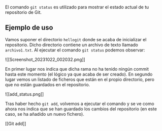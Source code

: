 El comando `git status` es utilizado para mostrar el estado actual de tu repositorio de Git.

## Ejemplo de uso
	
Vamos suponer el directorio `hellogit` donde se acaba de inicializar el repositorio. Dicho directorio contiene un archivo de texto llamado `archivo1.txt`. Al ejecutar el comando `git status` podemos observar:

![[Screenshot_20231022_002032.png]]

En primer lugar nos indica que dicha rama no ha tenido ningún commit hasta este momento (el lógico ya que acaba de ser creado). En segundo lugar vemos un listado de ficheros que están en el propio directorio, pero que no están guardados en el repositorio.

![[add_status.png]]

Tras haber hecho `git add`, volvemos a ejecutar el comando y se ve como ahora nos indica que se han guardado los cambios del repositorio (en este caso, se ha añadido un nuevo fichero).

[[Git add]]